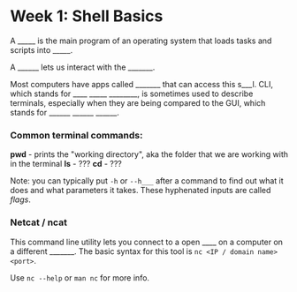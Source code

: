 # Week 1: Shell Basics
A _____ is the main program of an operating system that loads tasks and scripts into _____.

A ______ lets us interact with the _______.

Most computers have apps called _______ that can access this s___l.
CLI, which stands for ____ _____ ________, is sometimes used to describe terminals, especially when they are being compared to the GUI, which stands for ______ ______ ______.


### Common terminal commands:
**pwd** - prints the "working directory", aka the folder that we are working with in the terminal
**ls**  - ???
**cd**  - ???

Note: you can typically put `-h` or `--h___` after a command to find out what it does and what parameters it takes. These hyphenated inputs are called *flags*.

### Netcat / ncat
This command line utility lets you connect to a open ____ on a computer on a different _______. The basic syntax for this tool is `nc <IP / domain name> <port>`.

Use `nc --help` or `man nc` for more info.

